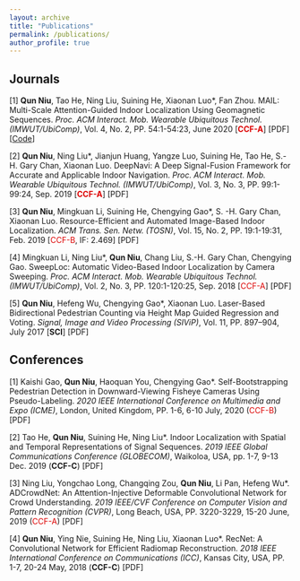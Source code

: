 ```yaml
---
layout: archive
title: "Publications"
permalink: /publications/
author_profile: true
---
```



## Journals

[1] **Qun Niu**, Tao He, Ning Liu, Suining He, Xiaonan Luo\*, Fan Zhou. MAIL: Multi-Scale Attention-Guided Indoor Localization Using Geomagnetic Sequences.  *Proc. ACM Interact. Mob. Wearable Ubiquitous Technol. (IMWUT/UbiComp)*, Vol. 4, No. 2, PP. 54:1-54:23, June 2020 [**<font color="#dd0000">CCF-A</font>**] [PDF] [[Code](https://github.com/onewalnut/MAIL)]

[2] **Qun Niu**, Ning Liu\*, Jianjun Huang, Yangze Luo, Suining He, Tao He, S.-H. Gary Chan, Xiaonan Luo. DeepNavi: A Deep Signal-Fusion Framework for Accurate and Applicable Indoor Navigation.  *Proc. ACM Interact. Mob. Wearable Ubiquitous Technol. (IMWUT/UbiComp)*, Vol. 3, No. 3, PP. 99:1-99:24, Sep. 2019 [**<font color="#dd0000">CCF-A</font>**] [PDF]

[3] **Qun Niu**, Mingkuan Li, Suining He, Chengying Gao\*, S. -H. Gary Chan, Xiaonan Luo. Resource-Efficient and Automated Image-Based Indoor Localization.  *ACM Trans. Sen. Netw. (TOSN)*, Vol. 15, No. 2, PP. 19:1-19:31, Feb. 2019 [<font color="#dd0000">CCF-B</font>, IF: 2.469] [PDF]

[4] Mingkuan Li, Ning Liu\*, **Qun Niu**, Chang Liu, S.-H. Gary Chan, Chengying Gao. SweepLoc: Automatic Video-Based Indoor Localization by Camera Sweeping.  *Proc. ACM Interact. Mob. Wearable Ubiquitous Technol. (IMWUT/UbiComp)*, Vol. 2, No. 3, PP. 120:1-120:25, Sep. 2018 [<font color="#dd0000">CCF-A</font>] [PDF]

[5] **Qun Niu**, Hefeng Wu, Chengying Gao\*, Xiaonan Luo. Laser-Based Bidirectional Pedestrian Counting via Height Map Guided Regression and Voting.  *Signal, Image and Video Processing (SIViP)*, Vol. 11, PP. 897–904, July 2017 [**SCI**] [PDF]



## Conferences

[1] Kaishi Gao, **Qun Niu**, Haoquan You, Chengying Gao\*. Self-Bootstrapping Pedestrian Detection in Downward-Viewing Fisheye Cameras Using Pseudo-Labeling.  *2020 IEEE International Conference on Multimedia and Expo (ICME)*, London, United Kingdom, PP. 1-6, 6-10 July, 2020  (<font color="#dd0000">CCF-B</font>) [PDF]

[2] Tao He, **Qun Niu**, Suining He, Ning Liu\*. Indoor Localization with Spatial and Temporal Representations of Signal Sequences.  *2019 IEEE Global Communications Conference (GLOBECOM)*, Waikoloa, USA, pp. 1-7, 9-13 Dec. 2019 (**CCF-C**) [PDF]

[3] Ning Liu, Yongchao Long, Changqing Zou, **Qun Niu**, Li Pan, Hefeng Wu\*. ADCrowdNet: An Attention-Injective Deformable Convolutional Network for Crowd Understanding.  *2019 IEEE/CVF Conference on Computer Vision and Pattern Recognition (CVPR)*, Long Beach, USA, PP. 3220-3229, 15-20 June, 2019 (<font color="#dd0000">CCF-A</font>) [PDF]

[4] **Qun Niu**, Ying Nie, Suining He, Ning Liu, Xiaonan Luo\*. RecNet: A Convolutional Network for Efficient Radiomap Reconstruction.  *2018 IEEE International Conference on Communications (ICC)*, Kansas City, USA, PP. 1-7, 20-24 May, 2018 (**CCF-C**) [PDF]
